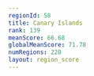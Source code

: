 ```yaml
---
regionId: 58
title: Canary Islands
rank: 139
meanScore: 66.68
globalMeanScore: 71.78
numRegions: 220
layout: region_score
---
```

